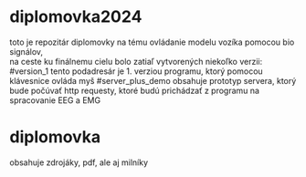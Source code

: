 # diplomovka2024

toto je repozitár diplomovky na tému ovládanie modelu vozíka pomocou bio signálov, <br>
na ceste ku finálnemu cielu bolo zatiaľ vytvorených niekoľko verzii:
#version_1
tento podadresár je 1. verziou programu, ktorý pomocou klávesnice ovláda myš
#server_plus_demo
obsahuje prototyp servera, ktorý bude počúvať http requesty, ktoré budú prichádzať z programu na spracovanie EEG a EMG
# diplomovka
obsahuje zdrojáky, pdf, ale aj milníky
